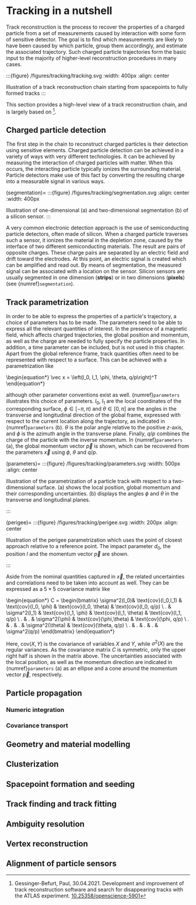 # Tracking in a nutshell

Track reconstruction is the process to recover the properties of a charged
particle from a set of measurements caused by interaction with some form of
sensitive detector. The goal is to find which measurements are likely to have
been caused by which particle, group them accordingly, and estimate the
associated trajectory. Such charged particle trajectories form the basic
input to the majority of higher-level reconstruction procedures in many
cases.

:::{figure} /figures/tracking/tracking.svg
:width: 400px
:align: center

Illustration of a track reconstruction chain starting from spacepoints to fully
formed tracks
:::

This section provides a high-level view of a track reconstruction chain, and is largely based on [^phd_paul].

## Charged particle detection

The first step in the chain to reconstruct charged particles is their
detection using sensitive elements. Charged particle detection can be
achieved in a variety of ways with very different technologies. It can be
achieved by measuring the interaction of charged particles with matter. When
this occurs, the interacting particle typically ionizes the surrounding
material. Particle detectors make use of this fact by converting the
resulting charge into a measurable signal in various ways.

(segmentation)=
:::{figure} /figures/tracking/segmentation.svg
:align: center
:width: 400px

Illustration of one-dimensional (a) and two-dimensional segmentation (b) of a silicon sensor.
:::

A very common electronic detection approach is the use of semiconducting
particle detectors, often made of silicon. When a charged particle traverses
such a sensor, it ionizes the material in the depletion zone, caused by the
interface of two different semiconducting materials. The result are pairs of
opposite charges. These charge pairs are separated by an electric field and
drift toward the electrodes. At this point, an electric signal is created
which can be amplified and read out. By means of segmentation, the measured
signal can be associated with a location on the sensor. Silicon sensors are
usually segmented in one dimension (**strips**) or in two dimensions
(**pixels**) (see {numref}`segmentation`).


## Track parametrization

In order to be able to express the properties of a particle's trajectory, a choice
of parameters has to be made. The parameters need to be able to express all
the relevant quantities of interest. In the presence of a magnetic field,
which affects charged trajectories, the global position and momentum, as well
as the charge are needed to fully specify the particle properties. In
addition, a time parameter can be included, but is not used in this
chapter. Apart from the global reference frame, track quantities often need
to be represented with respect to a surface. This can be achieved with a
parametrization like

\begin{equation*}
  \vec x = \left(l_0, l_1, \phi, \theta, q/p\right)^T
\end{equation*}

although other parameter conventions exist as well.
{numref}`parameters` illustrates this choice of parameters. $l_0$, $l_1$ are
the local coordinates of the corresponding surface, $\phi \in [-\pi,\pi)$ and
$\theta \in [0,\pi]$ are the angles in the transverse and longitudinal
direction of the global frame, expressed with respect to the current location
along the trajectory, as indicated in {numref}`parameters` (b). $\theta$ is
the polar angle relative to the positive $z$-axis, and $\phi$ is the azimuth
angle in the transverse plane. Finally, $q/p$ combines the charge of the
particle with the inverse momentum. In {numref}`parameters` (a), the global
momentum vector $\vec p$ is shown, which can be recovered from the parameters
$\vec x$ using $\phi$, $\theta$ and $q/p$.

(parameters)=
:::{figure} /figures/tracking/parameters.svg
:width: 500px
:align: center

Illustration of the parametrization of a particle track with respect to a
two-dimensional surface. (a) shows the local position, global momentum and
their corresponding uncertainties. (b) displays the angles $\phi$ and $\theta$
in the transverse and longitudinal planes.

:::

(perigee)=
:::{figure} /figures/tracking/perigee.svg
:width: 200px
:align: center

Illustration of the perigee parametrization which uses the point of closest
approach relative to a reference point. The impact parameter $d_0$, the
position $l$ and the momentum vector $\vec p$ are shown.

:::

Aside from the nominal quantities captured in $\vec x$, the related
uncertainties and correlations need to be taken into account as well. They
can be expressed as a $5\times 5$ covariance matrix like

\begin{equation*}
  C =
  \begin{bmatrix}
   \sigma^2(l_0)& \text{cov}(l_0,l_1) & \text{cov}(l_0, \phi) & \text{cov}(l_0, \theta) & \text{cov}(l_0, q/p) \\
   . & \sigma^2(l_1) & \text{cov}(l_1, \phi) & \text{cov}(l_1, \theta) & \text{cov}(l_1, q/p) \\
   . & . &  \sigma^2(\phi) & \text{cov}(\phi,\theta) & \text{cov}(\phi, q/p) \\
   . & . & . & \sigma^2(\theta) & \text{cov}(\theta, q/p) \\
   . & . & . & . & \sigma^2(q/p)
  \end{bmatrix}
\end{equation*}

Here, $\text{cov}(X,Y)$ is the covariance of variables $X$ and $Y$, while
$\sigma^2(X)$ are the regular variances. As the covariance matrix $C$ is
symmetric, only the upper right half is shown in the matrix above. The
uncertainties associated with the local position, as well as the momentum
direction are indicated in {numref}`parameters` (a) as an ellipse and a cone
around the momentum vector $\vec p$, respectively. 

## Particle propagation
### Numeric integration
### Covariance transport

## Geometry and material modelling

## Clusterization

## Spacepoint formation and seeding

## Track finding and track fitting

## Ambiguity resolution

## Vertex reconstruction

## Alignment of particle sensors


[^phd_paul]: Gessinger-Befurt, Paul, 30.04.2021. Development and improvement of track reconstruction software and search for disappearing tracks with the ATLAS experiment. [10.25358/openscience-5901](https://doi.org/10.25358/openscience-5901)
